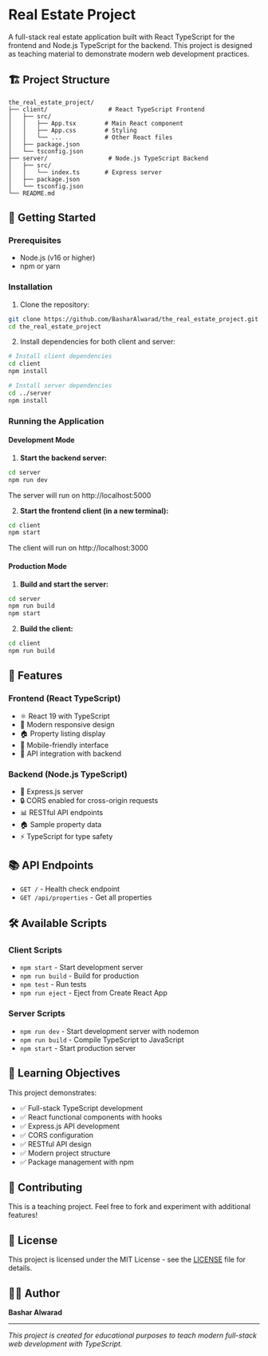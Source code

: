 # Real Estate Project

A full-stack real estate application built with React TypeScript for the frontend and Node.js TypeScript for the backend. This project is designed as teaching material to demonstrate modern web development practices.

## 🏗️ Project Structure

```
the_real_estate_project/
├── client/                 # React TypeScript Frontend
│   ├── src/
│   │   ├── App.tsx        # Main React component
│   │   ├── App.css        # Styling
│   │   └── ...            # Other React files
│   ├── package.json
│   └── tsconfig.json
├── server/                 # Node.js TypeScript Backend
│   ├── src/
│   │   └── index.ts       # Express server
│   ├── package.json
│   └── tsconfig.json
└── README.md
```

## 🚀 Getting Started

### Prerequisites

- Node.js (v16 or higher)
- npm or yarn

### Installation

1. Clone the repository:
```bash
git clone https://github.com/BasharAlwarad/the_real_estate_project.git
cd the_real_estate_project
```

2. Install dependencies for both client and server:
```bash
# Install client dependencies
cd client
npm install

# Install server dependencies
cd ../server
npm install
```

### Running the Application

#### Development Mode

1. **Start the backend server:**
```bash
cd server
npm run dev
```
The server will run on http://localhost:5000

2. **Start the frontend client (in a new terminal):**
```bash
cd client
npm start
```
The client will run on http://localhost:3000

#### Production Mode

1. **Build and start the server:**
```bash
cd server
npm run build
npm start
```

2. **Build the client:**
```bash
cd client
npm run build
```

## 🎯 Features

### Frontend (React TypeScript)
- ⚛️ React 19 with TypeScript
- 🎨 Modern responsive design
- 🏠 Property listing display
- 📱 Mobile-friendly interface
- 🔄 API integration with backend

### Backend (Node.js TypeScript)
- 🚀 Express.js server
- 🔒 CORS enabled for cross-origin requests
- 📊 RESTful API endpoints
- 🏠 Sample property data
- ⚡ TypeScript for type safety

## 📚 API Endpoints

- `GET /` - Health check endpoint
- `GET /api/properties` - Get all properties

## 🛠️ Available Scripts

### Client Scripts
- `npm start` - Start development server
- `npm run build` - Build for production
- `npm test` - Run tests
- `npm run eject` - Eject from Create React App

### Server Scripts
- `npm run dev` - Start development server with nodemon
- `npm run build` - Compile TypeScript to JavaScript
- `npm start` - Start production server

## 📖 Learning Objectives

This project demonstrates:
- ✅ Full-stack TypeScript development
- ✅ React functional components with hooks
- ✅ Express.js API development
- ✅ CORS configuration
- ✅ RESTful API design
- ✅ Modern project structure
- ✅ Package management with npm

## 🤝 Contributing

This is a teaching project. Feel free to fork and experiment with additional features!

## 📄 License

This project is licensed under the MIT License - see the [LICENSE](LICENSE) file for details.

## 👨‍💻 Author

**Bashar Alwarad**

---

*This project is created for educational purposes to teach modern full-stack web development with TypeScript.*
